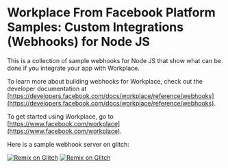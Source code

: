 # Workplace From Facebook Platform Samples: Custom Integrations (Webhooks) for Node JS

This is a collection of sample webhooks for Node JS that show what can be done if you integrate your app with Workplace.

To learn more about building webhooks for Workplace, check out the developer documentation at [https://developers.facebook.com/docs/workplace/reference/webhooks](https://developers.facebook.com/docs/workplace/reference/webhooks).

To get started using Workplace, go to [https://www.facebook.com/workplace](https://www.facebook.com/workplace).

Here is a sample webhook server on glitch:

[![Remix on Glitch](https://cdn.glitch.com/2703baf2-b643-4da7-ab91-7ee2a2d00b5b%2Fremix-button-v2.svg)](https://glitch.com/edit/#!/remix/https://valley-guttural-explanation.glitch.me/)
<a href="https://glitch.com/edit/#!/import/github/fbsamples/workplace-platform-samples"><img src="https://cdn.glitch.com/2703baf2-b643-4da7-ab91-7ee2a2d00b5b%2Fremix-button.svg" alt="Remix on Glitch" /></a>
